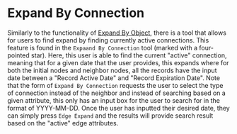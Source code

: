 # Expand By Connection

Similarly to the functionality of [Expand By Object](basicPlus.md#expand-by-object), there is a tool that allows for users to find expand by finding currently active connections. This feature is found in the `Expaand By Connection` tool (marked with a four-pointed star). Here, this user is able to find the current "active" connection, meaning that for a given date that the user provides, this expands where for both the initial nodes and neighbor nodes, all the records have the input date between a "Record Active Date" and "Record Expiration Date". Note that the form of  `Expand By Connection` requests the user to select the type of connection instead of the neighbor and instead of searching based on a given attribute, this only has an input box for the user to search for in the format of YYYY-MM-DD. Once the user has inputted their desired date, they can simply press `Edge Expand` and the results will provide search result based on the "active" edge attributes.

